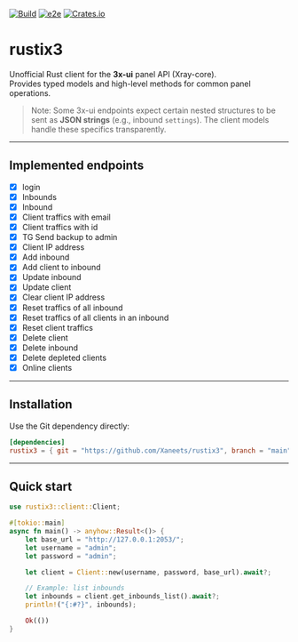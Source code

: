 [![Build](https://github.com/Xaneets/rustix3/actions/workflows/rust.yml/badge.svg)](https://github.com/Xaneets/rustix3/actions/workflows/rust.yml)
[![e2e](https://github.com/Xaneets/rustix3/actions/workflows/e2e.yml/badge.svg)](https://github.com/Xaneets/rustix3/actions/workflows/e2e.yml)
[![Crates.io](https://img.shields.io/crates/v/rustix3.svg)](https://crates.io/crates/rustix3)

# rustix3

Unofficial Rust client for the **3x-ui** panel API (Xray-core).  
Provides typed models and high-level methods for common panel operations.

> Note: Some 3x-ui endpoints expect certain nested structures to be sent as **JSON strings** (e.g., inbound `settings`). The client models handle these specifics transparently.

---

## Implemented endpoints

- [x] login
- [x] Inbounds
- [x] Inbound
- [x] Client traffics with email
- [x] Client traffics with id
- [x] TG Send backup to admin
- [x] Client IP address
- [x] Add inbound
- [x] Add client to inbound
- [x] Update inbound
- [x] Update client
- [x] Clear client IP address
- [x] Reset traffics of all inbound
- [x] Reset traffics of all clients in an inbound
- [x] Reset client traffics
- [x] Delete client
- [x] Delete inbound
- [x] Delete depleted clients
- [x] Online clients

---

## Installation

Use the Git dependency directly:

```toml
[dependencies]
rustix3 = { git = "https://github.com/Xaneets/rustix3", branch = "main" }
```

---

## Quick start

```rust
use rustix3::client::Client;

#[tokio::main]
async fn main() -> anyhow::Result<()> {
    let base_url = "http://127.0.0.1:2053/";
    let username = "admin";
    let password = "admin";

    let client = Client::new(username, password, base_url).await?;

    // Example: list inbounds
    let inbounds = client.get_inbounds_list().await?;
    println!("{:#?}", inbounds);

    Ok(())
}

```